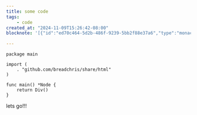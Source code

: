 ```yaml
---
title: some code
tags:
    - code
created_at: "2024-11-09T15:26:42-08:00"
blocknote: '[{"id":"ed70c464-5d2b-486f-9239-5bb2f88e37a6","type":"monaco","props":{"data":"package main\n\nimport (\n    . \"github.com/breadchris/share/html\"\n)\n\nfunc main() *Node {\n    return Div()\n}"},"children":[]},{"id":"44e5449c-5f5f-44e1-9fae-ef958a5936f8","type":"paragraph","props":{"textColor":"default","backgroundColor":"default","textAlignment":"left"},"content":[{"type":"text","text":"lets go!!!","styles":{}}],"children":[]},{"id":"78ddf82e-c44f-4c98-9d49-dd70d66b4084","type":"paragraph","props":{"textColor":"default","backgroundColor":"default","textAlignment":"left"},"content":[],"children":[]}]'

---
```

    package main

    import (
        . "github.com/breadchris/share/html"
    )

    func main() *Node {
        return Div()
    }

lets go!!!
